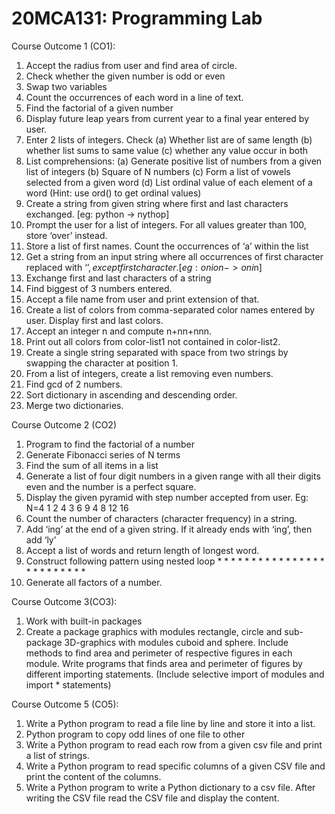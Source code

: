 # 20MCA131: Programming Lab
Course Outcome 1 (CO1):
1. Accept the radius from user and find area of circle.
2. Check whether the given number is odd or even
3. Swap two variables
4. Count the occurrences of each word in a line of text.
5. Find the factorial of a given number
6. Display future leap years from current year to a final year entered by user.
7. Enter 2 lists of integers. Check (a) Whether list are of same length (b) whether list sums
to same value (c) whether any value occur in both
8. List comprehensions:
(a) Generate positive list of numbers from a given list of integers
(b) Square of N numbers
(c) Form a list of vowels selected from a given word
(d) List ordinal value of each element of a word (Hint: use ord() to get ordinal values)
9. Create a string from given string where first and last characters exchanged. [eg: python -> nythop]
10. Prompt the user for a list of integers. For all values greater than 100, store ‘over’ instead.
11. Store a list of first names. Count the occurrences of ‘a’ within the list
12. Get a string from an input string where all occurrences of first character replaced with
‘$’, except first character.
[eg: onion -> oni$n]
13. Exchange first and last characters of a string
14. Find biggest of 3 numbers entered.
15. Accept a file name from user and print extension of that.
16. Create a list of colors from comma-separated color names entered by user. Display
 first and last colors.
17. Accept an integer n and compute n+nn+nnn.
18. Print out all colors from color-list1 not contained in color-list2.
19. Create a single string separated with space from two strings by swapping the
 character at position 1.
20. From a list of integers, create a list removing even numbers. 
21. Find gcd of 2 numbers.
22. Sort dictionary in ascending and descending order.
23. Merge two dictionaries.

Course Outcome 2 (CO2)
1. Program to find the factorial of a number
2. Generate Fibonacci series of N terms
3. Find the sum of all items in a list
4. Generate a list of four digit numbers in a given range with all their digits even and the
 number is a perfect square.
5. Display the given pyramid with step number accepted from user.
Eg: N=4
1
2 4
3 6 9
4 8 12 16
6. Count the number of characters (character frequency) in a string.
7. Add ‘ing’ at the end of a given string. If it already ends with ‘ing’, then add ‘ly’
8. Accept a list of words and return length of longest word.
9. Construct following pattern using nested loop
        *
        * *
        * * *
        * * * *
        * * * * *
        * * * *
        * * *
        * *
        *
10. Generate all factors of a number. 

Course Outcome 3(CO3):
1. Work with built-in packages
2. Create a package graphics with modules rectangle, circle and sub-package 3D-graphics with
modules cuboid and sphere. Include methods to find area and perimeter of respective figures
in each module. Write programs that finds area and perimeter of figures by different importing
statements. (Include selective import of modules and import * statements)

Course Outcome 5 (CO5):
 1. Write a Python program to read a file line by line and store it into a list.
2. Python program to copy odd lines of one file to other
3. Write a Python program to read each row from a given csv file and print a list of strings.
4. Write a Python program to read specific columns of a given CSV file and print the content
of the columns.
5. Write a Python program to write a Python dictionary to a csv file. After writing the CSV file
read the CSV file and display the content. 
